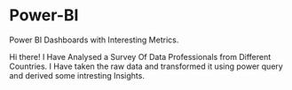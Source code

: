# Power-BI
Power BI Dashboards with Interesting Metrics.

Hi there!
I Have Analysed a Survey Of Data Professionals from Different Countries.
I Have taken the raw data and transformed it using power query and derived some intresting Insights.
